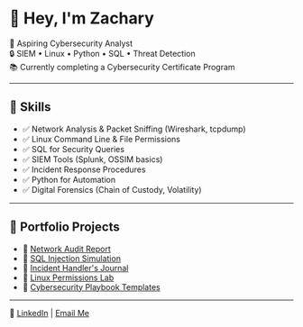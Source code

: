 # 👋 Hey, I'm Zachary

🎯 Aspiring Cybersecurity Analyst  
🔒 SIEM • Linux • Python • SQL • Threat Detection  
📚 Currently completing a Cybersecurity Certificate Program

---

## 🧰 Skills

- ✅ Network Analysis & Packet Sniffing (Wireshark, tcpdump)
- ✅ Linux Command Line & File Permissions
- ✅ SQL for Security Queries
- ✅ SIEM Tools (Splunk, OSSIM basics)
- ✅ Incident Response Procedures
- ✅ Python for Automation
- ✅ Digital Forensics (Chain of Custody, Volatility)

---

## 📂 Portfolio Projects

- 🔹 [Network Audit Report](#)  
- 🔹 [SQL Injection Simulation](#)  
- 🔹 [Incident Handler's Journal](#)  
- 🔹 [Linux Permissions Lab](#)  
- 🔹 [Cybersecurity Playbook Templates](#)

---

🔗 [LinkedIn](www.linkedin.com/in/zachary-willis-109065327) | [Email Me](zacharyw04@gmail.com)
